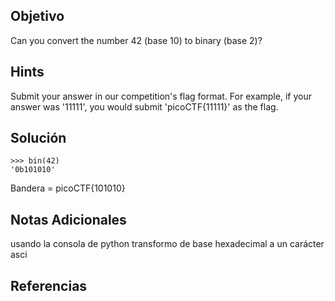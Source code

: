 ## Objetivo
Can you convert the number 42 (base 10) to binary (base 2)?
## Hints
Submit your answer in our competition's flag format. For example, if your answer was '11111', you would submit 'picoCTF{11111}' as the flag.
## Solución

```
>>> bin(42)
'0b101010'
```
Bandera = picoCTF{101010}
## Notas Adicionales
usando la consola de python transformo de base hexadecimal a un carácter asci
## Referencias

